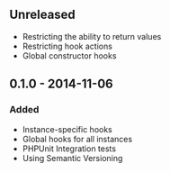 ## Unreleased
- Restricting the ability to return values
- Restricting hook actions
- Global constructor hooks

## 0.1.0 - 2014-11-06
### Added
- Instance-specific hooks
- Global hooks for all instances
- PHPUnit Integration tests
- Using Semantic Versioning